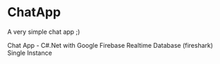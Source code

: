 # ChatApp
A very simple chat app ;)

Chat App - C#.Net with Google Firebase Realtime Database (fireshark) Single Instance

